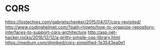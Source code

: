 # CQRS

https://lostechies.com/gabrielschenker/2015/04/07/cqrs-revisited/
http://www.codinghelmet.com/?path=howto/how-to-organize-repository-interfaces-to-support-cqrs-architecture
http://asp.net-hacker.rocks/2016/12/12/a-pritty-simple-cqs-library.html
https://medium.com/@miked/cqrs-simplified-1e3543ea0e1
